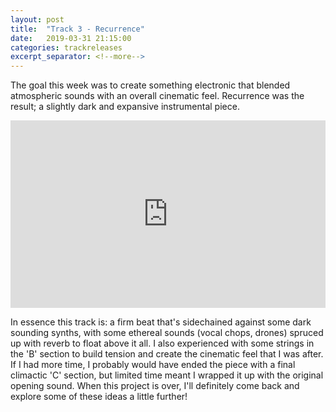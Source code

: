 ```yaml
---
layout: post
title:  "Track 3 - Recurrence"
date:   2019-03-31 21:15:00
categories: trackreleases
excerpt_separator: <!--more-->
---
```


The goal this week was to create something electronic that blended atmospheric sounds with an overall cinematic feel. Recurrence was the result; a slightly dark and expansive instrumental piece.

<iframe width="100%" height="300" scrolling="no" frameborder="no" allow="autoplay" src="https://w.soundcloud.com/player/?url=https%3A//api.soundcloud.com/tracks/598895388&color=%23b6c9d1&auto_play=false&hide_related=false&show_comments=true&show_user=true&show_reposts=false&show_teaser=true&visual=true"></iframe>

<!--more-->

In essence this track is: a firm beat that's sidechained against some dark sounding synths, with some ethereal sounds (vocal chops, drones) spruced up with reverb to float above it all. I also experienced with some strings in the 'B' section to build tension and create the cinematic feel that I was after. If I had more time, I probably would have ended the piece with a final climactic 'C' section, but limited time meant I wrapped it up with the original opening sound. When this project is over, I'll definitely come back and explore some of these ideas a little further!